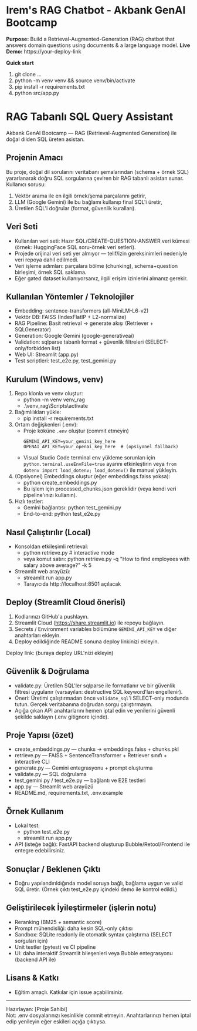 # Irem's RAG Chatbot - Akbank GenAI Bootcamp
**Purpose:** Build a Retrieval-Augmented-Generation (RAG) chatbot that answers domain questions using documents & a large language model.
**Live Demo:** https://your-deploy-link

**Quick start**
1. git clone ...
2. python -m venv venv && source venv/bin/activate
3. pip install -r requirements.txt
4. python src/app.py

# RAG Tabanlı SQL Query Assistant
Akbank GenAI Bootcamp — RAG (Retrieval-Augmented Generation) ile doğal dilden SQL üreten asistan.

## Projenin Amacı
Bu proje, doğal dil sorularını veritabanı şemalarından (schema + örnek SQL) yararlanarak doğru SQL sorgularına çeviren bir RAG tabanlı asistan sunar. Kullanıcı sorusu:
1. Vektör arama ile en ilgili örnek/şema parçalarını getirir,
2. LLM (Google Gemini) ile bu bağlamı kullanıp final SQL'i üretir,
3. Üretilen SQL'i doğrular (format, güvenlik kuralları).

## Veri Seti
- Kullanılan veri seti: Hazır SQL/CREATE-QUESTION-ANSWER veri kümesi (örnek: HuggingFace SQL soru-örnek veri setleri).
- Projede orijinal veri seti yer almıyor — telif/izin gereksinimleri nedeniyle veri repoya dahil edilmedi.
- Veri işleme adımları: parçalara bölme (chunking), schema+question birleşimi, örnek SQL saklama.
- Eğer gated dataset kullanıyorsanız, ilgili erişim izinlerini almanız gerekir.

## Kullanılan Yöntemler / Teknolojiler
- Embedding: sentence-transformers (all-MiniLM-L6-v2)
- Vektör DB: FAISS (IndexFlatIP + L2-normalize)
- RAG Pipeline: Basit retrieval -> generate akışı (Retriever + SQLGenerator)
- Generation: Google Gemini (google-generativeai)
- Validation: sqlparse tabanlı format + güvenlik filtreleri (SELECT-only/forbidden list)
- Web UI: Streamlit (app.py)
- Test scriptleri: test_e2e.py, test_gemini.py

## Kurulum (Windows, venv)
1. Repo klonla ve venv oluştur:
   - python -m venv venv_rag
   - .\venv_rag\Scripts\activate
2. Bağımlılıkları yükle:
   - pip install -r requirements.txt
3. Ortam değişkenleri (.env):
   - Proje köküne `.env` oluştur (commit etmeyin)
     ```
     GEMINI_API_KEY=your_gemini_key_here
     OPENAI_API_KEY=your_openai_key_here  # (opsiyonel fallback)
     ```
   - Visual Studio Code terminal env yükleme sorunları için `python.terminal.useEnvFile=true` ayarını etkinleştirin veya `from dotenv import load_dotenv; load_dotenv()` ile manuel yükleyin.
4. (Opsiyonel) Embeddings oluştur (eğer embeddings.faiss yoksa):
   - python create_embeddings.py
   - Bu işlem için processed_chunks.json gereklidir (veya kendi veri pipeline'ınızı kullanın).
5. Hızlı testler:
   - Gemini bağlantısı: python test_gemini.py
   - End-to-end: python test_e2e.py

## Nasıl Çalıştırılır (Local)
- Konsoldan etkileşimli retrieval:
  - python retrieve.py  # interactive mode
  - veya komut satırı: python retrieve.py -q "How to find employees with salary above average?" -k 5
- Streamlit web arayüzü:
  - streamlit run app.py
  - Tarayıcıda http://localhost:8501 açılacak

## Deploy (Streamlit Cloud önerisi)
1. Kodlarınızı GitHub'a pushlayın.
2. Streamlit Cloud (https://share.streamlit.io) ile repoyu bağlayın.
3. Secrets / Environment variables bölümüne `GEMINI_API_KEY` ve diğer anahtarları ekleyin.
4. Deploy edildiğinde README sonuna deploy linkinizi ekleyin.

Deploy link: (buraya deploy URL'nizi ekleyin)

## Güvenlik & Doğrulama
- validate.py: Üretilen SQL'ler sqlparse ile formatlanır ve bir güvenlik filtresi uygulanır (varsayılan: destructive SQL keyword'ları engellenir).
- Öneri: Üretimi çalıştırmadan önce `validate_sql`'i SELECT-only modunda tutun. Gerçek veritabanına doğrudan sorgu çalıştırmayın.
- Açığa çıkan API anahtarlarını hemen iptal edin ve yenilerini güvenli şekilde saklayın (.env gitignore içinde).

## Proje Yapısı (özet)
- create_embeddings.py — chunks -> embeddings.faiss + chunks.pkl
- retrieve.py — FAISS + SentenceTransformer + Retriever sınıfı + interactive CLI
- generate.py — Gemini entegrasyonu + prompt oluşturma
- validate.py — SQL doğrulama
- test_gemini.py / test_e2e.py — bağlantı ve E2E testleri
- app.py — Streamlit web arayüzü
- README.md, requirements.txt, .env.example

## Örnek Kullanım
- Lokal test:
  - python test_e2e.py
  - streamlit run app.py
- API (isteğe bağlı): FastAPI backend oluşturup Bubble/Retool/Frontend ile entegre edebilirsiniz.

## Sonuçlar / Beklenen Çıktı
- Doğru yapılandırıldığında model soruya bağlı, bağlama uygun ve valid SQL üretir. (Örnek çıktı test_e2e.py içindeki demo ile kontrol edildi.)

## Geliştirilecek İyileştirmeler (işlerin notu)
- Reranking (BM25 + semantic score)
- Prompt mühendisliği: daha kesin SQL-only çıktısı
- Sandbox: SQLite readonly ile otomatik syntax çalıştırma (SELECT sorguları için)
- Unit testler (pytest) ve CI pipeline
- UI: daha interaktif Streamlit bileşenleri veya Bubble entegrasyonu (backend API ile)

## Lisans & Katkı
- Eğitim amaçlı. Katkılar için issue açabilirsiniz.

---

Hazırlayan: [Proje Sahibi]  
Not: .env dosyalarınızı kesinlikle commit etmeyin. Anahtarlarınızı hemen iptal edip yenileyin eğer eskileri açığa çıktıysa.
